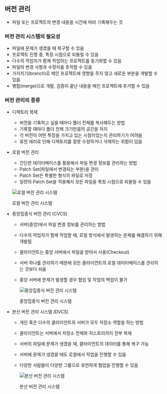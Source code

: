 ## 버전 관리

- 파일 또는 프로젝트의 변경 내용을 시간에 따라 기록해두는 것

### 버전 관리 시스템의 필요성

- 파일에 문제가 생겼을 때 복구할 수 있음
- 프로젝트 진행 중, 특정 시점으로 되돌릴 수 있음
- 다수의 작업자가 함께 작업하는 프로젝트를 동기화할 수 있음
- 파일의 변경 사항과 수정자를 추적할 수 있음
- 가지치기(branch)로 메인 프로젝트에 영향을 주지 않고 새로운 부분을 개발할 수 있음
- 병합(merge)으로 개발, 검증이 끝난 내용을 메인 프로젝트에 추가할 수 있음

### 버전 관리의 종류

- 디렉토리 복제
    - 버전을 기록하고 싶을 때마다 폴더 전체를 복사해두는 방법
    - 기록할 때마다 폴더 전체 크기만큼의 공간을 차지
    - 각 버전이 어떤 특징을 가지고 있는 시점이었는지 관리하기가 어려움
    - 휴먼 에러로 인해 디렉토리를 잘못 수정하거나 삭제하는 위험이 있음

- 로컬 버전 관리
    - 간단한 테이터베이스를 활용해서 파일 변경 정보를 관리하는 방법
    - Patch Set(파일에서 변경되는 부분)을 관리
    - Patch Set은 특별한 형식의 파일로 저장
    - 일련의 Patch Set을 적용해서 모든 파일을 특정 시점으로 되돌릴 수 있음
    
    ![로컬 버전 관리 시스템](https://s3.us-west-2.amazonaws.com/secure.notion-static.com/b87a9487-1288-459f-b9d6-19fd3e0b0902/Untitled.png?X-Amz-Algorithm=AWS4-HMAC-SHA256&X-Amz-Content-Sha256=UNSIGNED-PAYLOAD&X-Amz-Credential=AKIAT73L2G45EIPT3X45%2F20220908%2Fus-west-2%2Fs3%2Faws4_request&X-Amz-Date=20220908T132843Z&X-Amz-Expires=86400&X-Amz-Signature=cb096fffa4e6e8b568730e54eeb28470253b654d316df74aa72aa47ec52aa46f&X-Amz-SignedHeaders=host&response-content-disposition=filename%20%3D%22Untitled.png%22&x-id=GetObject)
    
    로컬 버전 관리 시스템
    

- 중앙집중식 버전 관리 (CVCS)
    - 서버(중앙)에서 파일 변경 정보를 관리하는 방법
    - 다수의 작업자가 함께 작업할 때, 로컬 방식에서 발생하는 문제를 해결하기 위해 개발됨
    - 클라이언트는 중앙 서버에서 파일을 받아서 사용(Checkout)
    - 서버 하나를 관리하기 때문에 모든 클라이언트의 로컬 데이터베이스를 관리하는 것보다 쉬움
    - 중앙 서버에 문제가 발생할 경우 협업 및 작업의 백업이 불가
        
        ![중앙집중식 버전 관리 시스템](https://s3.us-west-2.amazonaws.com/secure.notion-static.com/7ef25552-8282-4bcf-8339-05a1c9f40103/Untitled.png?X-Amz-Algorithm=AWS4-HMAC-SHA256&X-Amz-Content-Sha256=UNSIGNED-PAYLOAD&X-Amz-Credential=AKIAT73L2G45EIPT3X45%2F20220908%2Fus-west-2%2Fs3%2Faws4_request&X-Amz-Date=20220908T132904Z&X-Amz-Expires=86400&X-Amz-Signature=e80f53ee8784e3bba56f3649638c9cdea25e51df8f789dfb57a82e345f41b176&X-Amz-SignedHeaders=host&response-content-disposition=filename%20%3D%22Untitled.png%22&x-id=GetObject)
        
        중앙집중식 버전 관리 시스템
        

- 분산 버전 관리 시스템 (DVCS)
    - 개인 혹은 다수의 클라이언트와 서버가 모두 저장소 역할을 하는 방법
    - 클라이언트는 서버에서 저장소 전체와 히스토리까지 전부 복제
    - 서버의 파일에 문제가 생겼을 때, 클라이언트의 데이터를 통해 복구 가능
    - 서버에 문제가 생겼을 때도 로컬에서 작업을 진행할 수 있음
    - 다양한 사람들이 다양한 그룹으로 유연하게 협업을 진행할 수 있음
        
        ![분산 버전 관리 시스템](https://s3.us-west-2.amazonaws.com/secure.notion-static.com/2d1efede-910f-4464-9129-56b7febd1c9c/Untitled.png?X-Amz-Algorithm=AWS4-HMAC-SHA256&X-Amz-Content-Sha256=UNSIGNED-PAYLOAD&X-Amz-Credential=AKIAT73L2G45EIPT3X45%2F20220908%2Fus-west-2%2Fs3%2Faws4_request&X-Amz-Date=20220908T132923Z&X-Amz-Expires=86400&X-Amz-Signature=f5a42127a62ddfbca9328d953a4ba8d2138456400f8c8e7f039a462fc3c17dd2&X-Amz-SignedHeaders=host&response-content-disposition=filename%20%3D%22Untitled.png%22&x-id=GetObject)
        
        분산 버전 관리 시스템
